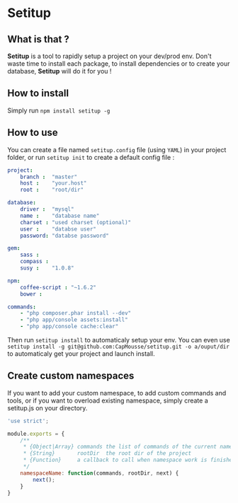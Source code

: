 # Setitup

## What is that ?

**Setitup** is a tool to rapidly setup a project on your dev/prod env. Don't waste time to install each package, to install dependencies or to create your database, **Setitup** will do it for you !

## How to install

Simply run `npm install setitup -g`

## How to use

You can create a file named `setitup.config` file (using `YAML`) in your project folder, or run `setitup init` to create a default config file :

```yaml
project:
    branch :  "master"
    host :    "your.host"
    root :    "root/dir"

database:
    driver :  "mysql"
    name :    "database name"
    charset : "used charset (optional)"
    user :    "databse user"
    password: "databse password"

gem:
    sass :
    compass :
    susy :    "1.0.8"

npm:
    coffee-script : "~1.6.2"
    bower :

commands:
    - "php composer.phar install --dev"
    - "php app/console assets:install"
    - "php app/console cache:clear"
```

Then run `setitup install` to automaticaly setup your env. You can even use `setitup install -g git@github.com:CapMousse/setitup.git -o a/ouput/dir` to automaticaly get your project and launch install.

## Create custom namespaces

If you want to add your custom namespace, to add custom commands and tools, or if you want to overload existing namespace, simply create a setitup.js on your directory.

```javascript
'use strict';

module.exports = {
    /**
     * {Object|Array} commands the list of commands of the current namespace
     * {String}       rootDir  the root dir of the project
     * {Function}     a callback to call when namespace work is finished
     */
    namespaceName: function(commands, rootDir, next) {
        next();
    }
}
```

